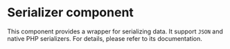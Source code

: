 Serializer component
====================

This component provides a wrapper for serializing data. It support `JSON` and native PHP serializers. For details, please refer to its documentation.